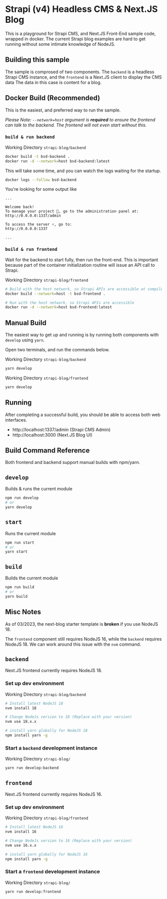 # Strapi (v4) Headless CMS & Next.JS Blog

This is a playground for Strapi CMS, and Next.JS Front-End sample code, wrapped in docker. The current Strapi blog examples are hard to get running without some intimate knowledge of NodeJS.

## Building this sample

The sample is comprosed of two components. The `backend` is a headless Strapi CMS instance, and the `frontend` is a Next.JS client to display the CMS data The data in this case is content for a blog.

## Docker Build (Recommended)

This is the easiest, and preferred way to run the sample.

_Please Note: `--network=host` argument is **required** to ensure the frontend can talk to the backend. The frontend will not even start without this._

### `build & run backend`

Working Directory `strapi-blog/backend`

```bash
docker build -t bsd-backend .
docker run -d --network=host bsd-backend:latest
```

This will take some time, and you can watch the logs waiting for the startup.

```bash
docker logs --follow bsd-backend
```

You're looking for some output like

```text
...

Welcome back!
To manage your project 🚀, go to the administration panel at:
http://0.0.0.0:1337/admin

To access the server ⚡️, go to:
http://0.0.0.0:1337

...
```

### `build & run frontend`

Wait for the backend to start fully, then run the front-end. This is important because part of the container initialization routine will issue an API call to Strapi.

Working Directory `strapi-blog/frontend`

```bash
# Build with the host network, so Strapi APIs are accessible at compile time, or build will fail
docker build --network=host -t bsd-frontend .

# Run with the host network, so Strapi APIs are accessible
docker run -d --network=host bsd-frontend:latest
```

## Manual Build

The easiest way to get up and running is by running both components with `develop` using `yarn`.

Open two terminals, and run the commands below.

Working Directory `strapi-blog/backend`

```bash
yarn develop
```

Working Directory `strapi-blog/frontend`

```bash
yarn develop
```

## Running

After completing a successful build, you should be able to access both web interfaces.

* http://localhost:1337/admin (Strapi CMS Admin)
* http://localhost:3000 (Next.JS Blog UI)

## Build Command Reference

Both frontend and backend support manual builds with npm/yarn.

## `develop`

Builds & runs the current module

```bash
npm run develop
# or
yarn develop
```

## `start`

Runs the current module

```bash
npm run start
# or
yarn start
```

## `build`

Builds the current module

```bash
npm run build
# or
yarn build
```

## Misc Notes

As of 03/2023, the next-blog starter template is **broken** if you use NodeJS 18.

The `frontend` component still requires NodeJS 16, while the `backend` requires NodeJS 18. We can work around this issue with the `nvm` command.

## `backend`

Next.JS frontend currently requires NodeJS 18.

### Set up dev environment

Working Directory `strapi-blog/backend`

```bash
# Install latest NodeJS 18
nvm install 18

# Change NodeJs version to 18 (Replace with your version)
nvm use 18.x.x

# install yarn globally for NodeJS 18
npm install yarn -g
```

### Start a `backend` development instance

Working Directory `strapi-blog/`

```bash
yarn run develop:backend
```

## `frontend`

Next.JS frontend currently requires NodeJS 16.

### Set up dev environment

Working Directory `strapi-blog/frontend`

```bash
# Install latest NodeJS 16
nvm install 16

# Change NodeJs version to 16 (Replace with your version)
nvm use 16.x.x

# install yarn globally for NodeJS 16
npm install yarn -g
```

### Start a `frontend` development instance

Working Directory `strapi-blog/`

```bash
yarn run develop:frontend
```
